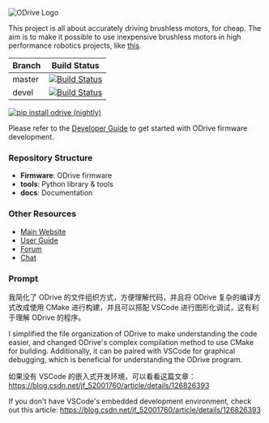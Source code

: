![ODrive Logo](https://static1.squarespace.com/static/58aff26de4fcb53b5efd2f02/t/59bf2a7959cc6872bd68be7e/1505700483663/Odrive+logo+plus+text+black.png?format=1000w)

This project is all about accurately driving brushless motors, for cheap. The aim is to make it possible to use inexpensive brushless motors in high performance robotics projects, like [this](https://www.youtube.com/watch?v=WT4E5nb3KtY).

| Branch | Build Status |
|--------|--------------|
| master | [![Build Status](https://travis-ci.org/madcowswe/ODrive.png?branch=master)](https://travis-ci.org/madcowswe/ODrive) |
| devel  | [![Build Status](https://travis-ci.org/madcowswe/ODrive.png?branch=devel)](https://travis-ci.org/madcowswe/ODrive) |

[![pip install odrive (nightly)](https://github.com/madcowswe/ODrive/workflows/pip%20install%20odrive%20(nightly)/badge.svg)](https://github.com/madcowswe/ODrive/actions?query=workflow%3A%22pip+install+odrive+%28nightly%29%22)

Please refer to the [Developer Guide](https://docs.odriverobotics.com/v/latest/developer-guide.html#) to get started with ODrive firmware development.


### Repository Structure
 * **Firmware**: ODrive firmware
 * **tools**: Python library & tools
 * **docs**: Documentation

### Other Resources

 * [Main Website](https://www.odriverobotics.com/)
 * [User Guide](https://docs.odriverobotics.com/)
 * [Forum](https://discourse.odriverobotics.com/)
 * [Chat](https://discourse.odriverobotics.com/t/come-chat-with-us/281)

### Prompt

我简化了 ODrive 的文件组织方式，方便理解代码，并且将 ODrive 复杂的编译方式改成使用 CMake 进行构建，并且可以搭配 VSCode 进行图形化调试，这有利于理解 ODrive 的程序。 

I simplified the file organization of ODrive to make understanding the code easier, and changed ODrive's complex compilation method to use CMake for building. Additionally, it can be paired with VSCode for graphical debugging, which is beneficial for understanding the ODrive program. 

如果没有 VSCode 的嵌入式开发环境，可以看看这篇文章：https://blog.csdn.net/jf_52001760/article/details/126826393 

If you don't have VSCode's embedded development environment, check out this article: https://blog.csdn.net/jf_52001760/article/details/126826393
